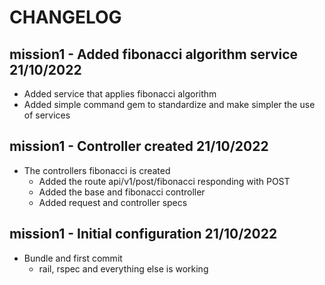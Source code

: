 # CHANGELOG

## mission1 - Added fibonacci algorithm service 21/10/2022

- Added service that applies fibonacci algorithm
- Added simple command gem to standardize and make simpler the use of services

## mission1 - Controller created 21/10/2022

- The controllers fibonacci is created
  - Added the route api/v1/post/fibonacci responding with POST
  - Added the base and fibonacci controller
  - Added request and controller specs

## mission1 - Initial configuration 21/10/2022

- Bundle and first commit
  - rail, rspec and everything else is working